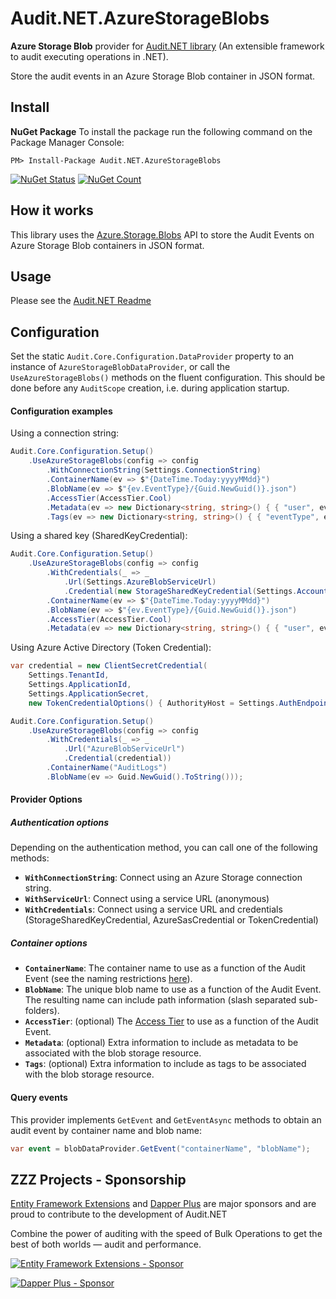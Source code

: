 # Audit.NET.AzureStorageBlobs
**Azure Storage Blob** provider for [Audit.NET library](https://github.com/thepirat000/Audit.NET) (An extensible framework to audit executing operations in .NET).

Store the audit events in an Azure Storage Blob container in JSON format.

## Install

**NuGet Package** 
To install the package run the following command on the Package Manager Console:

```
PM> Install-Package Audit.NET.AzureStorageBlobs
```

[![NuGet Status](https://img.shields.io/nuget/v/Audit.NET.AzureStorageBlobs.svg?style=flat)](https://www.nuget.org/packages/Audit.NET.AzureStorageBlobs/)
[![NuGet Count](https://img.shields.io/nuget/dt/Audit.NET.AzureStorageBlobs.svg)](https://www.nuget.org/packages/Audit.NET.AzureStorageBlobs/)

## How it works

This library uses the [Azure.Storage.Blobs](https://docs.microsoft.com/en-us/dotnet/api/overview/azure/storage.blobs-readme) API to store the Audit Events
on Azure Storage Blob containers in JSON format.

## Usage
Please see the [Audit.NET Readme](https://github.com/thepirat000/Audit.NET#usage)


## Configuration
Set the static `Audit.Core.Configuration.DataProvider` property to an instance of `AzureStorageBlobDataProvider`, or call the `UseAzureStorageBlobs()` 
methods on the fluent configuration. This should be done before any `AuditScope` creation, i.e. during application startup.

#### Configuration examples

Using a connection string: 
 
```c#
Audit.Core.Configuration.Setup()
    .UseAzureStorageBlobs(config => config
        .WithConnectionString(Settings.ConnectionString)
        .ContainerName(ev => $"{DateTime.Today:yyyyMMdd}")
        .BlobName(ev => $"{ev.EventType}/{Guid.NewGuid()}.json")
        .AccessTier(AccessTier.Cool)
        .Metadata(ev => new Dictionary<string, string>() { { "user", ev.Environment.UserName } })
        .Tags(ev => new Dictionary<string, string>() { { "eventType", ev.EventType } }));
```

Using a shared key (SharedKeyCredential):

```c#
Audit.Core.Configuration.Setup()
    .UseAzureStorageBlobs(config => config
        .WithCredentials(_ => _
            .Url(Settings.AzureBlobServiceUrl)
            .Credential(new StorageSharedKeyCredential(Settings.AccountName", Settings.AccountKey)))
        .ContainerName(ev => $"{DateTime.Today:yyyyMMdd}")
        .BlobName(ev => $"{ev.EventType}/{Guid.NewGuid()}.json")
        .AccessTier(AccessTier.Cool)
        .Metadata(ev => new Dictionary<string, string>() { { "user", ev.Environment.UserName } }));
```

Using Azure Active Directory (Token Credential):

```c#
var credential = new ClientSecretCredential(
    Settings.TenantId,
    Settings.ApplicationId,
    Settings.ApplicationSecret,
    new TokenCredentialOptions() { AuthorityHost = Settings.AuthEndpoint });

Audit.Core.Configuration.Setup()
    .UseAzureStorageBlobs(config => config
        .WithCredentials(_ => _
            .Url("AzureBlobServiceUrl")
            .Credential(credential))
        .ContainerName("AuditLogs")
        .BlobName(ev => Guid.NewGuid().ToString()));
```

#### Provider Options

##### Authentication options

Depending on the authentication method, you can call one of the following methods:

- **`WithConnectionString`**: Connect using an Azure Storage connection string.
- **`WithServiceUrl`**: Connect using a service URL (anonymous)
- **`WithCredentials`**: Connect using a service URL and credentials (StorageSharedKeyCredential, AzureSasCredential or TokenCredential)

##### Container options

- **`ContainerName`**: The container name to use as a function of the Audit Event (see the naming restrictions [here](https://docs.microsoft.com/en-us/rest/api/storageservices/naming-and-referencing-containers--blobs--and-metadata)). 
- **`BlobName`**: The unique blob name to use as a function of the Audit Event. The resulting name can include path information (slash separated sub-folders). 
- **`AccessTier`**: (optional) The [Access Tier](https://docs.microsoft.com/en-us/azure/storage/blobs/storage-blob-storage-tiers) to use as a function of the Audit Event. 
- **`Metadata`**: (optional) Extra information to include as metadata to be associated with the blob storage resource.
- **`Tags`**: (optional) Extra information to include as tags to be associated with the blob storage resource. 

#### Query events

This provider implements `GetEvent` and `GetEventAsync` methods to obtain an audit event by container name and blob name:

```c#
var event = blobDataProvider.GetEvent("containerName", "blobName");
```

## ZZZ Projects - Sponsorship

[Entity Framework Extensions](https://entityframework-extensions.net/) and [Dapper Plus](https://dapper-plus.net/) are major sponsors and are proud to contribute to the development of Audit.NET

Combine the power of auditing with the speed of Bulk Operations to get the best of both worlds — audit and performance.

[![Entity Framework Extensions - Sponsor](https://raw.githubusercontent.com/thepirat000/Audit.NET/master/documents/entity-framework-extensions-sponsor.png)](https://entityframework-extensions.net/bulk-insert)

[![Dapper Plus - Sponsor](https://raw.githubusercontent.com/thepirat000/Audit.NET/master/documents/dapper-plus-sponsor.png)](https://dapper-plus.net/bulk-insert)